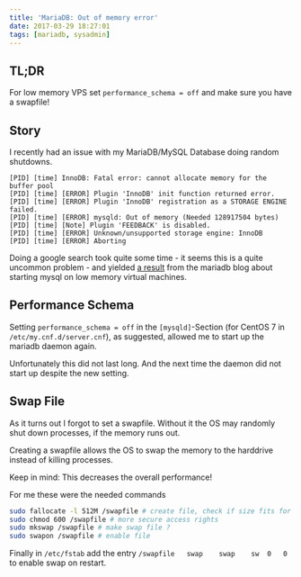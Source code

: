 ```yaml
---
title: 'MariaDB: Out of memory error'
date: 2017-03-29 18:27:01
tags: [mariadb, sysadmin]
---
```


## TL;DR
For low memory VPS set `performance_schema = off` and make sure you have a swapfile!

## Story
I recently had an issue with my MariaDB/MySQL Database doing random shutdowns.

```
[PID] [time] InnoDB: Fatal error: cannot allocate memory for the buffer pool
[PID] [time] [ERROR] Plugin 'InnoDB' init function returned error.
[PID] [time] [ERROR] Plugin 'InnoDB' registration as a STORAGE ENGINE failed.
[PID] [time] [ERROR] mysqld: Out of memory (Needed 128917504 bytes)
[PID] [time] [Note] Plugin 'FEEDBACK' is disabled.
[PID] [time] [ERROR] Unknown/unsupported storage engine: InnoDB
[PID] [time] [ERROR] Aborting
```

Doing a google search took quite some time - it seems this is a quite uncommon problem - and yielded [a result][1] from the mariadb blog about starting mysql on low memory virtual machines.

## Performance Schema

Setting `performance_schema = off` in the `[mysqld]`-Section (for CentOS 7 in `/etc/my.cnf.d/server.cnf`), as suggested, allowed me to start up the mariadb daemon again.

Unfortunately this did not last long. And the next time the daemon did not start up despite the new setting.

## Swap File

As it turns out I forgot to set a swapfile. Without it the OS may randomly shut down processes, if the memory runs out.

Creating a swapfile allows the OS to swap the memory to the harddrive instead of killing processes.

Keep in mind: This decreases the overall performance!

For me these were the needed commands
```bash
sudo fallocate -l 512M /swapfile # create file, check if size fits for your system
sudo chmod 600 /swapfile # more secure access rights
sudo mkswap /swapfile # make swap file ?
sudo swapon /swapfile # enable file
```

Finally in `/etc/fstab` add the entry
`/swapfile   swap    swap    sw  0   0`
to enable swap on restart.

[1]: https://mariadb.com/resources/blog/starting-mysql-low-memory-virtual-machines
